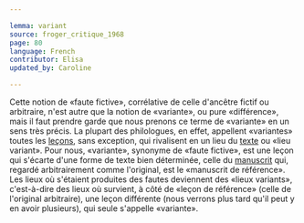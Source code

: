 ```yaml
---

lemma: variant
source: froger_critique_1968
page: 80
language: French
contributor: Elisa
updated_by: Caroline

---
```


Cette notion de «faute fictive», corrélative de celle d'ancêtre fictif ou arbitraire, n'est autre que la notion de «variante», ou pure «différence», mais il faut prendre garde que nous prenons ce terme de «variante» en un sens très précis. La plupart des philologues, en effet, appellent «variantes» toutes les [leçons](readingVariant.html), sans exception, qui rivalisent en un lieu du [texte](text.html) ou «lieu variant». Pour nous, «variante», synonyme de «faute fictive», est une leçon qui s'écarte d'une forme de texte bien déterminée, celle du [manuscrit](manuscript.html) qui, regardé arbitrairement comme l'original, est le «manuscrit de référence». Les lieux où s'étaient produites des fautes deviennent des «lieux variants», c'est-à-dire des lieux où survient, à côté de «leçon de référence» (celle de l'original arbitraire), une leçon différente (nous verrons plus tard qu'il peut y en avoir plusieurs), qui seule s'appelle «variante».
